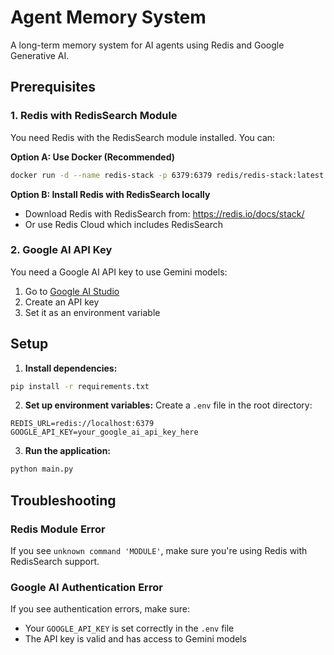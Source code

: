 # Agent Memory System

A long-term memory system for AI agents using Redis and Google Generative AI.

## Prerequisites

### 1. Redis with RedisSearch Module

You need Redis with the RedisSearch module installed. You can:

**Option A: Use Docker (Recommended)**
```bash
docker run -d --name redis-stack -p 6379:6379 redis/redis-stack:latest
```

**Option B: Install Redis with RedisSearch locally**
- Download Redis with RedisSearch from: https://redis.io/docs/stack/
- Or use Redis Cloud which includes RedisSearch

### 2. Google AI API Key

You need a Google AI API key to use Gemini models:

1. Go to [Google AI Studio](https://makersuite.google.com/app/apikey)
2. Create an API key
3. Set it as an environment variable

## Setup

1. **Install dependencies:**
```bash
pip install -r requirements.txt
```

2. **Set up environment variables:**
Create a `.env` file in the root directory:
```env
REDIS_URL=redis://localhost:6379
GOOGLE_API_KEY=your_google_ai_api_key_here
```

3. **Run the application:**
```bash
python main.py
```

## Troubleshooting

### Redis Module Error
If you see `unknown command 'MODULE'`, make sure you're using Redis with RedisSearch support.

### Google AI Authentication Error
If you see authentication errors, make sure:
- Your `GOOGLE_API_KEY` is set correctly in the `.env` file
- The API key is valid and has access to Gemini models 